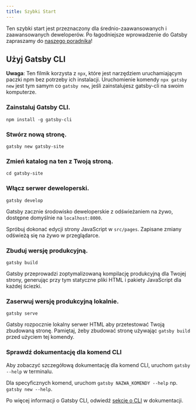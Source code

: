 ```yaml
---
title: Szybki Start
---
```


Ten szybki start jest przeznaczony dla średnio-zaawansowanych i zaawansowanych deweloperów. Po łagodniejsze wprowadzenie do Gatsby zapraszamy do [naszego poradnika](/tutorial/)!

## Użyj Gatsby CLI

<EggheadEmbed
  lessonLink="https://egghead.io/lessons/gatsby-quick-start-with-gatsby-create-develop-and-build-gatsby-sites-from-the-command-line"
  lessonTitle="Quick Start with Gatsby: Create, Develop, and Build Gatsby Sites From the Command Line"
/>

**Uwaga**: Ten filmik korzysta z `npx`, które jest narzędziem uruchamiającym paczki npm bez potrzeby ich instalacji. Uruchomienie komendy `npx gatsby new` jest tym samym co `gatsby new`, jeśli zainstalujesz gatsby-cli na swoim komputerze.

### Zainstaluj Gatsby CLI.

```shell
npm install -g gatsby-cli
```

### Stwórz nową stronę.

```shell
gatsby new gatsby-site
```

### Zmień katalog na ten z Twoją stroną.

```shell
cd gatsby-site
```

### Włącz serwer deweloperski.

```shell
gatsby develop
```

Gatsby zacznie środowisko deweloperskie z odświeżaniem na żywo, dostępne domyślnie na `localhost:8000`.

Spróbuj dokonać edycji strony JavaScript w `src/pages`. Zapisane zmiany odświeżą się na żywo w przeglądarce.

### Zbuduj wersję produkcyjną.

```shell
gatsby build
```

Gatsby przeprowadzi zoptymalizowaną kompilację produkcyjną dla Twojej strony, generując przy tym statyczne pliki HTML i pakiety JavaScript dla każdej ściezki.

### Zaserwuj wersję produkcyjną lokalnie.

```shell
gatsby serve
```

Gatsby rozpocznie lokalny serwer HTML aby przetestować Twoją zbudowaną stronę. Pamiętaj, żeby zbudować stronę używając `gatsby build` przed użyciem tej komendy.

### Sprawdź dokumentację dla komend CLI

Aby zobaczyć szczegółową dokumentację dla komend CLI, uruchom `gatsby --help` w terminalu.

Dla specyficznych komend, uruchom `gatsby NAZWA_KOMENDY --help` np. `gatsby new --help`.

Po więcej informacji o Gatsby CLI, odwiedź [sekcję o CLI](/docs/gatsby-cli/) w dokumentacji.
